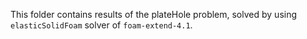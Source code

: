 This folder contains results of the plateHole problem, solved by using `elasticSolidFoam` solver of `foam-extend-4.1`.
